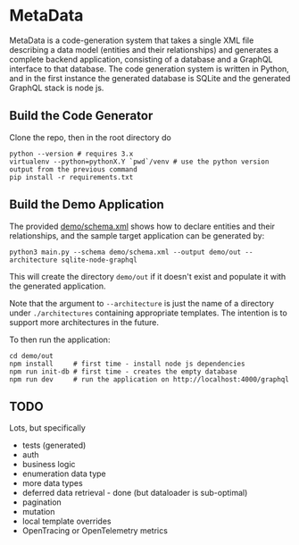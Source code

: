 # MetaData

MetaData is a code-generation system that takes a single XML file describing a data model (entities
and their relationships) and generates a complete backend application, consisting of a database
and a GraphQL interface to that database. The code generation system is written in Python, and
in the first instance the generated database is SQLite and the generated GraphQL stack is node js.

## Build the Code Generator

Clone the repo, then in the root directory do

```commandline
python --version # requires 3.x
virtualenv --python=pythonX.Y `pwd`/venv # use the python version output from the previous command
pip install -r requirements.txt
```

## Build the Demo Application

The provided [demo/schema.xml](demo/schema.xml) shows how to declare entities and their relationships, and
the sample target application can be generated by:

```commandline
python3 main.py --schema demo/schema.xml --output demo/out --architecture sqlite-node-graphql
```

This will create the directory `demo/out` if it doesn't exist and populate it with the generated application.

Note that the argument to `--architecture` is just the name of a directory under `./architectures`
containing appropriate templates. The intention is to support more architectures in the future.

To then run the application:

```commandline
cd demo/out
npm install     # first time - install node js dependencies
npm run init-db # first time - creates the empty database
npm run dev     # run the application on http://localhost:4000/graphql
```

## TODO

Lots, but specifically
* tests (generated)
* auth
* business logic
* enumeration data type
* more data types
* deferred data retrieval - done (but dataloader is sub-optimal)
* pagination
* mutation
* local template overrides
* OpenTracing or OpenTelemetry metrics